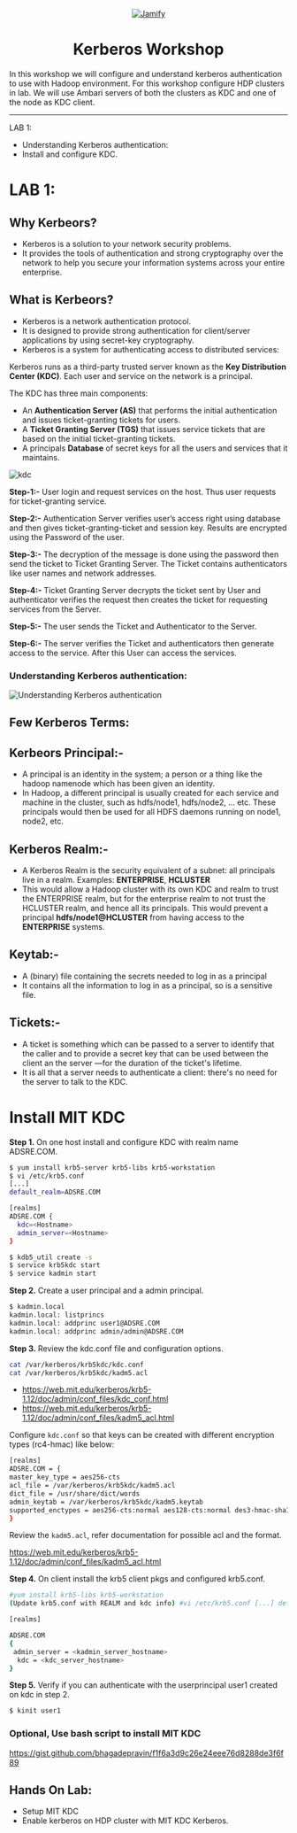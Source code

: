 <p align="center">
  <a href="https://web.mit.edu/kerberos/">
    <img alt="Jamify" src="https://user-images.githubusercontent.com/28974904/173368978-5b51bde7-4660-4ed4-9b76-aeeb78ef85dc.jpeg" />
  </a>
</p>
<h1 align="center">
   Kerberos Workshop <br/>
</h1>

In this workshop we will configure and understand kerberos authentication to use with Hadoop environment. For this workshop configure HDP clusters in lab. We will use Ambari servers of both the clusters as KDC and one of the node as KDC client.

------------------------------------------------------------------------------------------------------------------------------

LAB 1: 
  - Understanding Kerberos authentication:
  - Install and configure KDC.


# LAB 1: 

## Why Kerbeors?
* Kerberos is a solution to your network security problems.
* It provides the tools of authentication and strong cryptography over the network to help you secure your information systems across your entire enterprise.

##  What is Kerbeors?
* Kerberos is a network authentication protocol. 
* It is designed to provide strong authentication for client/server applications by using secret-key cryptography. 
* Kerberos is a system for authenticating access to distributed services:


Kerberos runs as a third-party trusted server known as the **Key Distribution Center (KDC)**. Each user and service on the network is a principal.

The KDC has three main components:

* An **Authentication Server (AS)** that performs the initial authentication and issues ticket-granting tickets for users.
* A **Ticket Granting Server (TGS)** that issues service tickets that are based on the initial ticket-granting tickets.
* A principals **Database** of secret keys for all the users and services that it maintains.

![kdc](https://user-images.githubusercontent.com/28974904/173366640-c2e90f0d-6cf0-4330-8c9b-49f30944c600.jpeg)


**Step-1:-** 
User login and request services on the host. Thus user requests for ticket-granting service. 
 
**Step-2:-**
 Authentication Server verifies user’s access right using database and then gives ticket-granting-ticket and session key. Results are encrypted using the Password of the user. 
 
**Step-3:-**
 The decryption of the message is done using the password then send the ticket to Ticket Granting Server. The Ticket contains authenticators like user names and network addresses. 
 
**Step-4:-** 
 Ticket Granting Server decrypts the ticket sent by User and authenticator verifies the request then creates the ticket for requesting services from the Server. 
 
**Step-5:-**
 The user sends the Ticket and Authenticator to the Server. 
 
**Step-6:-**
 The server verifies the Ticket and authenticators then generate access to the service. After this User can access the services. 

### Understanding Kerberos authentication:
![Understanding Kerberos authentication](https://user-images.githubusercontent.com/28974904/173363503-e9db7171-610e-4933-a7b1-7bfa089b2632.png)

## Few Kerberos Terms:

## Kerbeors Principal:-
* A principal is an identity in the system; a person or a thing like the hadoop namenode which has been given an identity.
* In Hadoop, a different principal is usually created for each service and machine in the cluster, such as hdfs/node1, hdfs/node2, ... etc. These principals would then be used for all HDFS daemons running on node1, node2, etc.

## Kerberos Realm:-
* A Kerberos Realm is the security equivalent of a subnet: all principals live in a realm. 
Examples: **ENTERPRISE**, **HCLUSTER**
* This would allow a Hadoop cluster with its own KDC and realm to trust the ENTERPRISE realm, but for the enterprise realm to not trust the HCLUSTER realm, and hence all its principals. This would prevent a principal **hdfs/node1@HCLUSTER** from having access to the **ENTERPRISE** systems.

## Keytab:-
* A (binary) file containing the secrets needed to log in as a principal
* It contains all the information to log in as a principal, so is a sensitive file.

## Tickets:-
* A ticket is something which can be passed to a server to identify that the caller and to provide a secret key that can be used between the client an the server —for the duration of the ticket's lifetime. 
* It is all that a server needs to authenticate a client: there's no need for the server to talk to the KDC.

# Install MIT KDC

**Step 1.**
On one host install and configure KDC with realm name ADSRE.COM.

```bash
$ yum install krb5-server krb5-libs krb5-workstation
$ vi /etc/krb5.conf 
[...]
default_realm=ADSRE.COM

[realms]
ADSRE.COM {
  kdc=<Hostname>
  admin_server=<Hostname>
}

$ kdb5_util create -s
$ service krb5kdc start
$ service kadmin start
```

**Step 2.** Create a user principal and a admin principal.
```bash
$ kadmin.local
kadmin.local: listprincs
kadmin.local: addprinc user1@ADSRE.COM
kadmin.local: addprinc admin/admin@ADSRE.COM
```
**Step 3.** Review the kdc.conf file and configuration options.
```bash
cat /var/kerberos/krb5kdc/kdc.conf
cat /var/kerberos/krb5kdc/kadm5.acl
```
* https://web.mit.edu/kerberos/krb5-1.12/doc/admin/conf_files/kdc_conf.html 
* https://web.mit.edu/kerberos/krb5-1.12/doc/admin/conf_files/kadm5_acl.html

Configure `kdc.conf` so that keys can be created with different encryption types (rc4-hmac) like below:
```bash
[realms]
ADSRE.COM = {
master_key_type = aes256-cts
acl_file = /var/kerberos/krb5kdc/kadm5.acl
dict_file = /usr/share/dict/words
admin_keytab = /var/kerberos/krb5kdc/kadm5.keytab
supported_enctypes = aes256-cts:normal aes128-cts:normal des3-hmac-sha1:normal arcfour-hmac:normal des-hmac-sha1:normal des-cbc-md5:normal des-cbc-crc:normal
}
```
Review the `kadm5.acl`, refer documentation for possible acl and the format.

https://web.mit.edu/kerberos/krb5-1.12/doc/admin/conf_files/kadm5_acl.html

**Step 4.** On client install the krb5 client pkgs and configured krb5.conf.
```bash
#yum install krb5-libs krb5-workstation
(Update krb5.conf with REALM and kdc info) #vi /etc/krb5.conf [...] default_realm=ADSRE.COM [..]

[realms]

ADSRE.COM
{
 admin_server = <kadmin_server_hostname>
  kdc = <kdc_server_hostname>
}
```
**Step 5.** Verify if you can authenticate with the userprincipal user1 created on kdc in step 2.

```bash
$ kinit user1
```

### Optional, Use bash script to install MIT KDC 
https://gist.github.com/bhagadepravin/f1f6a3d9c26e24eee76d8288de3f6f89

## Hands On Lab:

* Setup MIT KDC
* Enable kerberos on HDP cluster with MIT KDC Kerberos.
